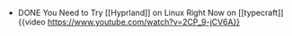 - DONE You Need to Try [[Hyprland]] on Linux Right Now on [[typecraft]]
  {{video https://www.youtube.com/watch?v=2CP_9-jCV6A}}